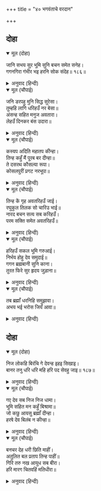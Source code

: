 +++
title = "४० भगवंताचे वरदान"

+++


## दोहा


<details open><summary>मूल (दोहा)</summary>

जानि सभय सुर भूमि सुनि बचन समेत सनेह।  
गगनगिरा गंभीर भइ हरनि सोक संदेह॥ १८६॥
</details>

<details><summary>अनुवाद (हिन्दी)</summary>

देव आणि पृथ्वी भयभीत झाल्याचे पाहून आणि त्यांचे स्नेहयुक्त बोलणे ऐकून शोक व संदेह दूर करणारी गंभीर आकाशवाणी झाली.॥ १८६॥
</details>

<details open><summary>मूल (चौपाई)</summary>

जनि डरपहु मुनि सिद्ध सुरेसा।  
तुम्हहि लागि धरिहउँ नर बेसा॥  
अंसन्ह सहित मनुज अवतारा।  
लेहउँ दिनकर बंस उदारा॥
</details>

<details><summary>अनुवाद (हिन्दी)</summary>

‘हे मुनींनो, सिद्धांनो व देवाधिदेवांनो! घाबरू नका. तुमच्यासाठी मी मनुष्यरूप धारण करीन आणि पवित्र सूर्यवंशामध्ये आपल्या अंशांसह अवतार घेईन.॥ १॥
</details>

<details open><summary>मूल (चौपाई)</summary>

कस्यप अदिति महातप कीन्हा।  
तिन्ह कहुँ मैं पूरब बर दीन्हा॥  
ते दसरथ कौसल्या रूपा।  
कोसलपुरीं प्रगट नरभूपा॥
</details>

<details><summary>अनुवाद (हिन्दी)</summary>

कश्यप आणि अदिती यांनी मोठे तप केले होते. मी पूर्वीच त्यांना वर दिलेला आहे. तेच दशरथ आणि कौसल्या यांच्या रूपाने मनुष्यांचे राजा बनून अयोध्यापुरीत प्रकट झालेले आहेत.॥ २॥
</details>

<details open><summary>मूल (चौपाई)</summary>

तिन्ह कें गृह अवतरिहउँ जाई।  
रघुकुल तिलक सो चारिउ भाई॥  
नारद बचन सत्य सब करिहउँ।  
परम सक्ति समेत अवतरिहउँ॥
</details>

<details><summary>अनुवाद (हिन्दी)</summary>

त्यांच्या घरी मी रघुकुलात श्रेष्ठ चार भावांच्या रूपाने अवतार घेईन. नारदांचे(शाप) वचन मी पूर्णपणे सत्य करीन आणि आपल्या पराशक्तीसह अवतार घेईन.॥ ३॥
</details>

<details open><summary>मूल (चौपाई)</summary>

हरिहउँ सकल भूमि गरुआई।  
निर्भय होहु देव समुदाई॥  
गगन ब्रह्मबानी सुनि काना।  
तुरत फिरे सुर हृदय जुड़ाना॥
</details>

<details><summary>अनुवाद (हिन्दी)</summary>

मी पृथ्वीचा सर्व भार हरण करीन. हे देववृंदांनो! तुम्ही निर्भय व्हा.’ आकाशात झालेली ही भगवंतांची वाणीे ऐकून देव लगेच परत गेले. त्यांचे मन संतुष्ट झाले.॥ ४॥
</details>

<details open><summary>मूल (चौपाई)</summary>

तब ब्रह्माँ धरनिहि समुझावा।  
अभय भई भरोस जियँ आवा॥
</details>

<details><summary>अनुवाद (हिन्दी)</summary>

मग ब्रह्मदेवांनी पृथ्वीला समजावून सांगितले. तीसुद्धा निर्भय झाली आणि तिला धीर आला.॥ ५॥
</details>

## दोहा


<details open><summary>मूल (दोहा)</summary>

निज लोकहि बिरंचि गे देवन्ह इहइ सिखाइ।  
बानर तनु धरि धरि महि हरि पद सेवहु जाइ॥ १८७॥
</details>

<details><summary>अनुवाद (हिन्दी)</summary>

सर्व देवांना सांगितले की, ‘वानरांचे रूप घेऊन तुम्ही पृथ्वीवर जाऊन भगवंतांच्या चरणाची सेवा करा.’ असे म्हणून ब्रह्मदेव आपल्या लोकी परत गेले.॥ १८७॥
</details>

<details open><summary>मूल (चौपाई)</summary>

गए देव सब निज निज धामा।  
भूमि सहित मन कहुँ बिश्रामा॥  
जो कछु आयसु ब्रह्माँ दीन्हा।  
हरषे देव बिलंब न कीन्हा॥
</details>

<details><summary>अनुवाद (हिन्दी)</summary>

सर्व देव आपापल्या लोकी गेले. पृथ्वीसह सर्वांच्या मनाला शांती लाभली. ब्रह्मदेवांनी जी आज्ञा दिली, त्यामुळे देव फार प्रसन्न झाले आणि त्यांनी (तसे करण्यास) वेळ घालविला नाही.॥ १॥
</details>

<details open><summary>मूल (चौपाई)</summary>

बनचर देह धरी छिति माहीं।  
अतुलित बल प्रताप तिन्ह पाहीं॥  
गिरि तरु नख आयुध सब बीरा।  
हरि मारग चितवहिं मतिधीरा॥
</details>

<details><summary>अनुवाद (हिन्दी)</summary>

देवांनी पृथ्वीवर वानरदेह धारण केले. त्यांच्यामध्ये अपार बळ आणि पराक्रम होता. सर्वजण शूर होते. पर्वत, वृक्ष व नखे हीच त्यांची शस्त्रे होती. ते सर्व धीरबुद्धीचे (वानररूप देव) भगवंतांच्या येण्याची वाट पाहू लागले.॥ २॥
</details>
